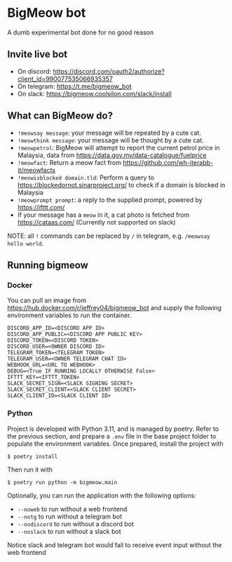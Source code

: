 # BigMeow bot

A dumb experimental bot done for no good reason

## Invite live bot

* On discord: https://discord.com/oauth2/authorize?client_id=990077535066935357
* On telegram: https://t.me/bigmeow_bot
* On slack: https://bigmeow.coolsilon.com/slack/install

## What can BigMeow do?

* `!meowsay message`: your message will be repeated by a cute cat.
* `!meowthink message`: your message will be thought by a cute cat.
* `!meowpetrol`: BigMeow will attempt to report the current petrol price in Malaysia, data from https://data.gov.my/data-catalogue/fuelprice
* `!meowfact`: Return a meow fact from https://github.com/wh-iterabb-it/meowfacts
* `!meowisblocked domain.tld`: Perform a query to https://blockedornot.sinarproject.org/ to check if a domain is blocked in Malaysia
* `!meowprompt prompt`: a reply to the supplied prompt, powered by https://ifttt.com/
* If your message has a `meow` in it, a cat photo is fetched from https://cataas.com/ (Currently not supported on slack)

NOTE: all `!` commands can be replaced by `/` in telegram, e.g. `/meowsay hello world`.

## Running bigmeow

### Docker

You can pull an image from https://hub.docker.com/r/jeffrey04/bigmeow_bot and supply the following environment variables to run the container.

```
DISCORD_APP_ID=<DISCORD APP ID>
DISCORD_APP_PUBLIC=<DISCORD APP PUBLIC KEY>
DISCORD_TOKEN=<DISCORD TOKEN>
DISCORD_USER=<OWNER DISCORD ID>
TELEGRAM_TOKEN=<TELEGRAM TOKEN>
TELEGRAM_USER=<OWNER TELEGRAM CHAT ID>
WEBHOOK_URL=<URL TO WEBHOOK>
DEBUG=<True IF RUNNING LOCALLY OTHERWISE False>
IFTTT_KEY=<IFTTT_TOKEN>
SLACK_SECRET_SIGN=<SLACK SIGNING SECRET>
SLACK_SECRET_CLIENT=<SLACK CLIENT SECRET>
SLACK_CLIENT_ID=<SLACK CLIENT ID>
```

### Python

Project is developed with Python 3.11, and is managed by poetry. Refer to the previous section, and prepare a `.env` file in the base project folder to populate the environment variables. Once prepared, install the project with

```
$ poetry install
```

Then run it with

```
$ poetry run python -m bigmeow.main
```

Optionally, you can run the application with the following options:

* `--noweb` to run without a web frontend
* `--notg` to run without a telegram bot
* `--nodiscord` to run without a discord bot
* `--noslack` to run without a slack bot

Notice slack and telegram bot would fail to receive event input without the web frontend